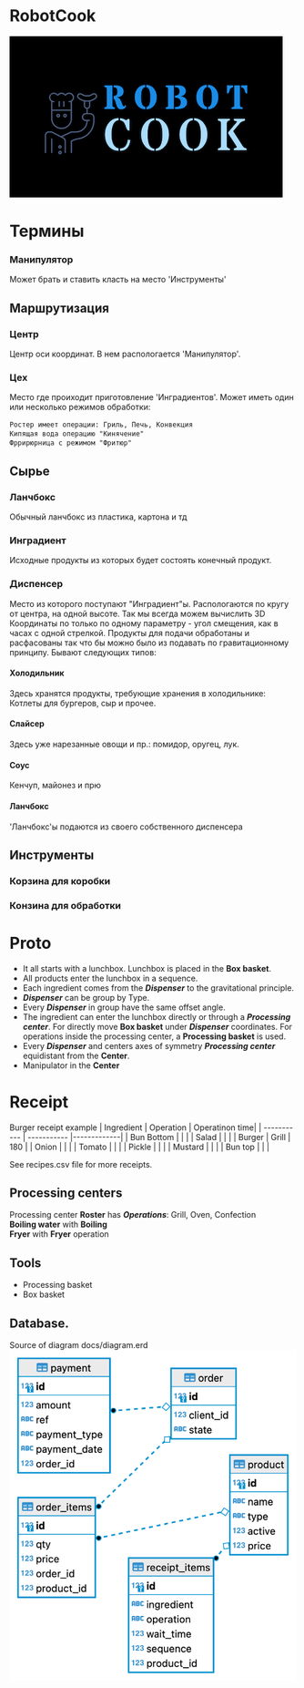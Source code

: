 # RobotCook
![cook bot!](./logo.png "cook bot")
# Термины
### Манипулятор
Может брать и ставить класть на место 'Инструменты'
## Маршрутизация
### Центр
Центр оси координат. В нем распологается 'Манипулятор'.
### Цех
Место где проиходит приготовление 'Инградиентов'. Может иметь один или несколько режимов обработки:

    Ростер имеет операции: Гриль, Печь, Конвекция
    Кипящая вода операцию "Кинячение"
    Фррирюрница с режимом "Фритюр"

## Сырье
### Ланчбокс
Обычный ланчбокс из пластика, картона и тд
### Инградиент
Исходные продукты из которых будет состоять конечный продукт.
### Диспенсер
Место из которого поступают "Инградиент"ы. Распологаются по кругу от центра, 
на одной высоте.
Так мы всегда можем вычислить 3D Координаты по только по одному параметру - 
угол смещения, как в часах с одной стрелкой.
Продукты для подачи обработаны и расфасованы так что бы можно было 
из подавать по гравитационному принципу. 
Бывают следующих типов:
#### Холодильник
Здесь хранятся продукты, требующие хранения в холодильнике:
Котлеты для бургеров, сыр и прочее.
#### Слайсер
Здесь уже нарезанные овощи и пр.: помидор, оругец, лук.
#### Соус
Кенчуп, майонез и прю
#### Ланчбокс
'Ланчбокс'ы подаются из своего собственного диспенсера

## Инструменты
### Корзина для коробки
### Конзина для обработки

    
# Proto
* It all starts with a lunchbox. Lunchbox is placed in the **Box basket**.
* All products enter the lunchbox in a sequence.
* Each ingredient comes from the ***Dispenser*** to the gravitational principle.
* ***Dispenser*** can be group by Type.
* Every ***Dispenser*** in group have the same offset angle.
* The ingredient can enter the lunchbox directly or through a ***Processing center***. For directly move **Box basket** under ***Dispenser*** coordinates. For operations inside the processing center, a **Processing basket** is used.
* Every ***Dispenser*** and centers axes of symmetry ***Processing center***  equidistant from the **Center**.
* Manipulator in the **Сenter**

# Receipt
Burger receipt example
| Ingredient      | Operation | Operatinon time|
| ----------- | ----------- |-------------|
| Bun Bottom  |             |             |
| Salad       |             |             |
| Burger      | Grill       |      180    |
| Onion       |             |             |
| Tomato      |             |             |
| Pickle      |             |             |
| Mustard     |             |             |
| Bun top     |             |             |

See recipes.csv file for more receipts.

## Processing centers
Processing center **Roster** has ***Operations***: Grill, Oven, Confection\
**Boiling water** with **Boiling**\
**Fryer** with **Fryer** operation
## Tools
* Processing basket
* Box basket

## Database.
Source of diagram docs/diagram.erd
![cook bot!](./db_diagram.png "Database Diagram")
